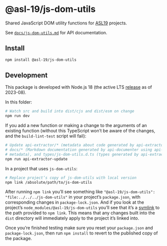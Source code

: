 # @asl-19/js-dom-utils

Shared JavaScript DOM utility functions for [ASL19](https://asl19.org/) projects.

See [`docs/js-dom-utils.md`](./docs/js-dom-utils.md) for API documentation.

## Install

```sh
npm install @asl-19/js-dom-utils
```

## Development

This package is developed with Node.js 18 (the active LTS [release](https://nodejs.org/en/about/releases/) as of 2023-08).

In this folder:

```sh
# Watch src and build into dist/cjs and dist/esm on change
npm run dev
```

If you add a new function or making a change to the arguments of an existing function (without this TypeScript won’t be aware of the changes, and the `build-lint-test` script will fail):

```sh
# Update api-extractor/* (metadata about code generated by api-extractor),
# docs/* (Markdown documentation generated by api-documenter using api-extractor
# metadata), and types/js-dom-utils.d.ts (types generated by api-extractor)
npm run api-extractor-update
```

In a project that uses `js-dom-utils`:

```sh
# Replace project‘s copy of js-dom-utils with local version
npm link /absolute/path/to/js-dom-utils
```

After running `npm link` you’ll see something like `"@asl-19/js-dom-utils": "file:../../../js-dom-utils"` in your project’s `package.json`, with corresponding changes in `package-lock.json`. And if you look at the project’s `node_modules/@asl-19/js-dom-utils` you’ll see that it’s a [symlink](https://en.wikipedia.org/wiki/Symbolic_link) to the path provided to `npm link`. This means that any changes built into the `dist` directory will immediately apply to the project it’s linked into.

Once you’re finished testing make sure you reset your `package.json` and `package-lock.json`, then run `npm install` to revert to the published copy of the package.
